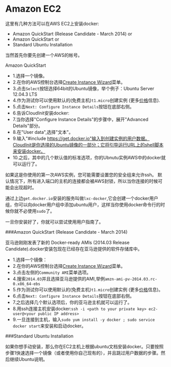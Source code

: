 Amazon EC2
===

这里有几种方法可以在AWS EC2上安装docker:

- Amazon QuickStart (Release Candidate - March 2014) or
- Amazon QuickStart or
- Standard Ubuntu Installation

当然首先你要先创建一个AWS的帐号。

Amazon QuickStart

 + 1.选择一个镜像。
 + 2.在你的AWS控制台选择[Create Instance Wizard](https://console.aws.amazon.com/ec2/v2/home?#LaunchInstanceWizard: "Create Instance Wizard")菜单。
 + 3.点击`Select`按钮选择64bit的Ubuntu镜像，举个例子：Ubuntu Server 12.04.3 LTS
 + 4.作为测试你可以使用默认的(免费主机)`t1.micro`创建实例 (更多[价格](http://aws.amazon.com/ec2/pricing/)信息).
 + 5.点击`Next: Configure Instance Details`按钮在底部右侧。
 + 6.告诉CloudInit安装docker:
 + 7.当你选择"Configure Instance Details"的步骤中，展开"Advanced Details"部分。
 + 8.在"User data",选择"文本"。
 + 9.输入"#include https://get.docker.io"输入到创建实例的用户数据。CloudInit是你选择的Ubuntu镜像的一部分；它将引导运行URL上的shell脚本来安装docker。
 + 10.之后，其中的几个默认值的标准选项，你的Ubnutu实例AWS中的docker就可以运行了。
 
如果这是你使用的第一次AWS实例，您可能需要设置您的安全组来允许ssh。
默认情况下，所有进入端口的主机的连接都会被AWS封锁，所以当你连接的时候可能会出现超时。

通过上边`get.docker.io`安装的服务叫做`lxc-docker`,它会创建一个docker用户组，你可以向docker用户组中添加ubuntu用户，这样当你使用docker命令行的时候你就不必使用`sudo`了。

一旦你安装好了，你就可以尝试使用用户指南了。

###Amazon QuickStart (Release Candidate - March 2014)

亚马逊刚刚发表了新的 Docker-ready AMIs (2014.03 Release Candidate).docker安装包现在已经存在亚马逊提供的软件存储库中。

 + 1.选择一个镜像：
 + 2.在你的AWS控制台选择[Create Instance Wizard](https://console.aws.amazon.com/ec2/v2/home?#LaunchInstanceWizard: "Create Instance Wizard")菜单。
 + 3.点击左侧的`Community AMI`菜单选项。
 + 4.搜索`2014.03`并且选择亚马逊提供的AMI,举例`amzn-ami-pv-2014.03.rc-0.x86_64-ebs`
 + 5.作为测试你可以使用默认的(免费主机)`t1.micro`创建实例 (更多[价格](http://aws.amazon.com/ec2/pricing/)信息)。
 + 6.点击`Next: Configure Instance Details`按钮在底部右侧。
 + 7.之后选择几个默认选项后，你的亚马逊主机就可以运行了。
 + 8.用ssh连接主机安装docker:`ssh -i <path to your private key> ec2-user@<your public IP address>`
 + 9.一旦连接到主机，输入`sudo yum install -y docker ; sudo service docker start`来安装和启动docker。

###Standard Ubuntu Installation

如果你想手动安装，那么你在EC2主机上根据ubuntu文档安装docker。只要按照步骤1快速选择一个镜像（或者使用你自己现有的），并且跳过用户数据的步骤。然后继续Ubuntu说明。


